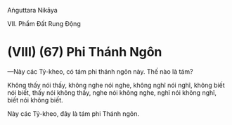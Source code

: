 Aṅguttara Nikāya

VII. Phẩm Ðất Rung Ðộng

# (VIII) (67) Phi Thánh Ngôn

—Này các Tỷ-kheo, có tám phi thánh ngôn này. Thế nào là tám?

Không thấy nói thấy, không nghe nói nghe, không nghĩ nói nghĩ, không biết nói biết, thấy nói không thấy, nghe nói không nghe, nghĩ nói không nghĩ, biết nói không biết.

Này các Tỷ-kheo, đây là tám phi Thánh ngôn.

